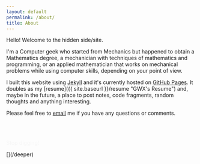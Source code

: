 ```yaml
---
layout: default
permalink: /about/
title: About
---
```


Hello! Welcome to the hidden side/site. 

I'm a Computer geek who started from Mechanics but happened to obtain a Mathematics degree, a mechanician with techniques of mathematics and programming, or an applied mathematician that works on mechanical problems while using computer skills, depending on your point of view.

I built this website using [Jekyll](http://jekyllrb.com/ "Jekyll") and it's currently hosted on [GitHub Pages](https://pages.github.com/ "GitHub Pages"). It doubles as my [resume]({{ site.baseurl }}/resume "GWX's Resume") and, maybe in the future, a place to post notes, code fragments, random thoughts and anything interesting.

Please feel free to <a href="mailto:{{ site.author.email }}">email</a> me if you have any questions or comments.
  
<br /><br />
<p style="color:#f6f6f6">Stop digging!</p>
[](/deeper)

